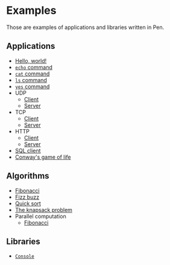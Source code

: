 # Examples

Those are examples of applications and libraries written in Pen.

## Applications

- [Hello, world!](hello-world)
- [`echo` command](echo)
- [`cat` command](cat)
- [`ls` command](ls)
- [`yes` command](yes)
- UDP
  - [Client](udp-client)
  - [Server](udp-server)
- TCP
  - [Client](tcp-client)
  - [Server](tcp-server)
- HTTP
  - [Client](http-client)
  - [Server](http-server)
- [SQL client](sql-client)
- [Conway's game of life](life-game)

## Algorithms

- [Fibonacci](algorithms/fibonacci)
- [Fizz buzz](algorithms/fizz-buzz)
- [Quick sort](algorithms/quick-sort)
- [The knapsack problem](algorithms/knapsack)
- Parallel computation
  - [Fibonacci](algorithms/parallel/fibonacci)

## Libraries

- [`Console`](console)
